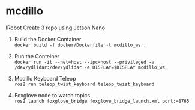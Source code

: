 # mcdillo
IRobot Create 3 repo using Jetson Nano

1. Build the Docker Container\
```docker build -f docker/Dockerfile -t mcdillo_ws . ```

2. Run the Conteiner\
```docker run -it --net=host --ipc=host --privileged -v /dev/ydlidar:/dev/ydlidar -e DISPLAY=$DISPLAY mcdillo_ws```

3. Mcdillo Keyboard Teleop\
```ros2 run teleop_twist_keyboard teleop_twist_keyboard```

4. Foxglove node to watch topics\
```ros2 launch foxglove_bridge foxglove_bridge_launch.xml port:=8765```
